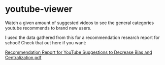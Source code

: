 # youtube-viewer
Watch a given amount of suggested videos to see the general categories youtube recommends to brand new users.

I used the data gathered from this for a recommendation research report for school! Check that out here if you want:

[Recommendation Report for YouTube Suggestions to Decrease Bias and Centralization.pdf](https://github.com/user-attachments/files/16477947/Recommendation.Report.for.YouTube.Suggestions.to.Decrease.Bias.and.Centralization.pdf)

